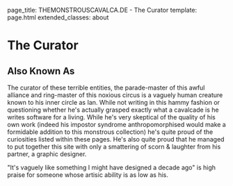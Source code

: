 page_title: THEMONSTROUSCAVALCA.DE - The Curator
template: page.html
extended_classes: about

# The Curator

## Also Known As

The curator of these terrible entities, the parade-master of this awful alliance and ring-master of this noxious circus is a vaguely human creature known to his inner circle as Ian.  While not writing in this hammy fashion or questioning whether he's actually grasped exactly what a cavalcade is he writes software for a living.  While he's very skeptical of the quality of his own work (indeed his impostor syndrome anthropomorphised would make a formidable addition to this monstrous collection) he's quite proud of the curiosities listed within these pages.  He's also quite proud that he managed to put together this site with only a smattering of scorn &amp; laughter from his partner, a graphic designer.

"It's vaguely like something I might have designed a decade ago" is high praise for someone whose artisic ability is as low as his. 